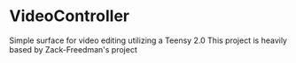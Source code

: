 # VideoController
Simple surface for video editing utilizing a Teensy 2.0 This project is heavily based by Zack-Freedman's project
